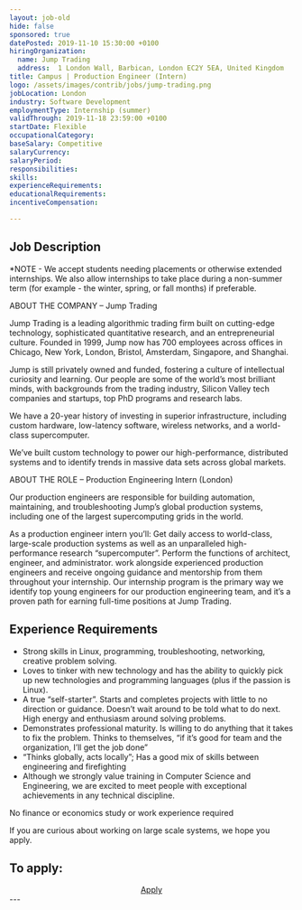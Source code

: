 ```yaml
---
layout: job-old
hide: false
sponsored: true
datePosted: 2019-11-10 15:30:00 +0100
hiringOrganization:
  name: Jump Trading
  address:  1 London Wall, Barbican, London EC2Y 5EA, United Kingdom
title: Campus | Production Engineer (Intern)
logo: /assets/images/contrib/jobs/jump-trading.png
jobLocation: London
industry: Software Development
employmentType: Internship (summer)
validThrough: 2019-11-18 23:59:00 +0100
startDate: Flexible
occupationalCategory: 
baseSalary: Competitive
salaryCurrency: 
salaryPeriod: 
responsibilities:
skills:
experienceRequirements: 
educationalRequirements:
incentiveCompensation:

---
```


## Job Description
*NOTE - We accept students needing placements or otherwise extended internships. We also allow internships to take place during a non-summer term (for example - the winter, spring, or fall months) if preferable.
 
ABOUT THE COMPANY – Jump Trading

Jump Trading is a leading algorithmic trading firm built on cutting-edge technology, sophisticated quantitative research, and an entrepreneurial culture. Founded in 1999, Jump now has 700 employees across offices in Chicago, New York, London, Bristol, Amsterdam, Singapore, and Shanghai.

Jump is still privately owned and funded, fostering a culture of intellectual curiosity and learning. Our people are some of the world’s most brilliant minds, with backgrounds from the trading industry, Silicon Valley tech companies and startups, top PhD programs and research labs.

We have a 20-year history of investing in superior infrastructure, including custom hardware, low-latency software, wireless networks, and a world-class supercomputer.

We’ve built custom technology to power our high-performance, distributed systems and to identify trends in massive data sets across global markets.

 
ABOUT THE ROLE – Production Engineering Intern (London)

Our production engineers are responsible for building automation, maintaining, and troubleshooting Jump’s global production systems, including one of the largest supercomputing grids in the world.

As a production engineer intern you’ll:
Get daily access to world-class, large-scale production systems as well as an unparalleled high-performance research “supercomputer”.
Perform the functions of architect, engineer, and administrator.
work alongside experienced production engineers and receive ongoing guidance and mentorship from them throughout your internship.
Our internship program is the primary way we identify top young engineers for our production engineering team, and it’s a proven path for earning full-time positions at Jump Trading.

## Experience Requirements
- Strong skills in Linux, programming, troubleshooting, networking, creative problem solving.
- Loves to tinker with new technology and has the ability to quickly pick up new technologies and programming languages (plus if the passion is Linux).
- A true “self-starter”. Starts and completes projects with little to no direction or guidance. Doesn’t wait around to be told what to do next. High energy and enthusiasm around solving problems.
- Demonstrates professional maturity. Is willing to do anything that it takes to fix the problem. Thinks to themselves, “if it’s good for team and the organization, I’ll get the job done”
- “Thinks globally, acts locally”; Has a good mix of skills between engineering and firefighting
- Although we strongly value training in Computer Science and Engineering, we are excited to meet people with exceptional achievements in any technical discipline.


No finance or economics study or work experience required

If you are curious about working on large scale systems, we hope you apply.

## To apply:

<div class="to-apply" style="text-align: center">
  <a class="btn btn--dark" style="margin: 20px" href="https://www.jumptrading.com/apply.html?gh_jid=1550525">
    Apply
  </a>
</div>
---
